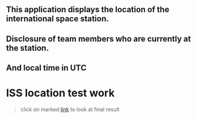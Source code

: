 ## This application displays the location of the international space station.
## Disclosure of team members who are currently at the station.
## And local time in UTC

# ISS location test work
>click on marked [link](https://seryogium.github.io/CleveroadTest.io/) to look at final result

